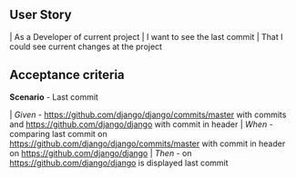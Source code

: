 User Story
----------
| As a Developer of current project
| I want to see the last commit
| That I could see current changes at the project


Acceptance criteria
-------------------
**Scenario** - Last commit

| *Given* - https://github.com/django/django/commits/master with commits and https://github.com/django/django with commit in header
| *When* - comparing last commit on https://github.com/django/django/commits/master with commit in header on https://github.com/django/django
| *Then* - on https://github.com/django/django is displayed last commit
